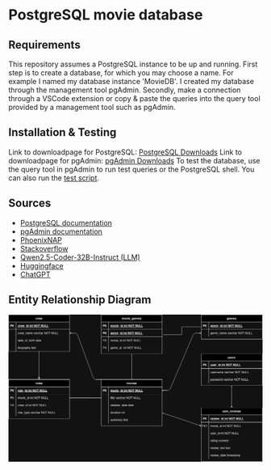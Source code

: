 # PostgreSQL movie database

## Requirements

This repository assumes a PostgreSQL instance to be up and running. First step is to create a database, for which you may choose a name. For example I named my database instance 'MovieDB'. I created my database through the management tool pgAdmin. Secondly, make a connection through a VSCode extension or copy & paste the queries into the query tool provided by a management tool such as pgAdmin.

## Installation & Testing

Link to downloadpage for PostgreSQL: [PostgreSQL Downloads](https://www.postgresql.org/download/)
Link to downloadpage for pgAdmin: [pgAdmin Downloads](https://www.pgadmin.org/download/)
To test the database, use the query tool in pgAdmin to run test queries or the PostgreSQL shell. You can also run the [test script](./test_moviedb.sql).

## Sources

- [PostgreSQL documentation](https://www.postgresql.org/docs/)
- [pgAdmin documentation](https://www.pgadmin.org/docs/)
- [PhoenixNAP](https://phoenixnap.com/kb/postgres-create-user#grant-privileges-to-the-user)
- [Stackoverflow](https://stackoverflow.com/)
- [Qwen2.5-Coder-32B-Instruct (LLM)](https://qwenlm.github.io/blog/qwen2.5-coder-family/)
- [Huggingface](https://huggingface.co/)
- [ChatGPT](https://chatgpt.com/)

## Entity Relationship Diagram

![ERD for MovieDB](images/ERDMovieDB.drawio.png)
